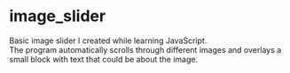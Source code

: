 # image_slider
Basic image slider I created while learning JavaScript. <br>
The program automatically scrolls through different images and overlays a small block with text that could be about the image.
